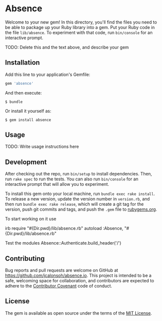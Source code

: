 # Absence

Welcome to your new gem! In this directory, you'll find the files you need to be able to package up your Ruby library into a gem. Put your Ruby code in the file `lib/absence`. To experiment with that code, run `bin/console` for an interactive prompt.

TODO: Delete this and the text above, and describe your gem

## Installation

Add this line to your application's Gemfile:

```ruby
gem 'absence'
```

And then execute:

    $ bundle

Or install it yourself as:

    $ gem install absence

## Usage

TODO: Write usage instructions here

## Development

After checking out the repo, run `bin/setup` to install dependencies. Then, run `rake spec` to run the tests. You can also run `bin/console` for an interactive prompt that will allow you to experiment.

To install this gem onto your local machine, run `bundle exec rake install`. To release a new version, update the version number in `version.rb`, and then run `bundle exec rake release`, which will create a git tag for the version, push git commits and tags, and push the `.gem` file to [rubygems.org](https://rubygems.org).

To start working on it use

irb 
require "#{Dir.pwd}/lib/absence.rb"
autoload :Absence, "#{Dir.pwd}/lib/absence.rb"

Test the modules 
Absence::Authenticate.build_header('/')


## Contributing

Bug reports and pull requests are welcome on GitHub at https://github.com/jcalonsoh/absence.io. This project is intended to be a safe, welcoming space for collaboration, and contributors are expected to adhere to the [Contributor Covenant](http://contributor-covenant.org) code of conduct.


## License

The gem is available as open source under the terms of the [MIT License](http://opensource.org/licenses/MIT).

